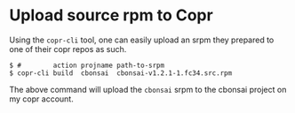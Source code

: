 # Upload source rpm to Copr

Using the `copr-cli` tool, one can easily upload an srpm they prepared to one of their copr repos as such.

```shell
$ #        action projname path-to-srpm
$ copr-cli build  cbonsai  cbonsai-v1.2.1-1.fc34.src.rpm
```

The above command will upload the `cbonsai` srpm to the cbonsai project on my copr account.
